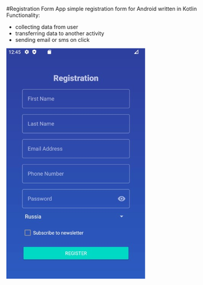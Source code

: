 #Registration Form App
simple registration form for Android written in Kotlin
Functionality:
- collecting data from user
- transferring data to another activity
- sending email or sms on click

![Alt text](/screenshots/Screenshot_1.jpg?raw=true "main screen")